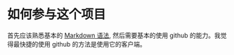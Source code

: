 # 如何参与这个项目

首先应该熟悉基本的 [Markdown 语法](https://markdown.com.cn/basic-syntax/), 然后需要基本的使用 github 的能力。我觉得最快捷的使用 github 的方法是使用它的客户端。
